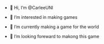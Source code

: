- 👋 Hi, I’m @CarleeUNI
- 👀 I’m interested in making games
- 🌱 I’m currently making a game for the world
  
- 💞️ I’m looking foreward to makong this game

  

<!---
CarleeUNI/CarleeUNI is a ✨ special ✨ repository because its `README.md` (this file) appears on your GitHub profile.
You can click the Preview link to take a look at your changes.
--->
